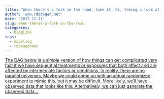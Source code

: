 ```yaml
---
title: "When there's a fork in the road, take it. Or, taking a look at marginal structural models."
author: 'www.rdatagen.net'
date: '2017-12-11'
slug: when-theres-a-fork-in-the-road
categories:
  - bloglink
tags:
  - modeling
  - rdatagennet
---
```


[The DAG below is a simple version of how things can get complicated very fast if we have sequential treatments or exposures that both affect and are affected by intermediate factors or conditions. In reality, there are no parallel universes. Maybe we could come up with an actual randomized experiment to mimic this, but it may be difficult. More likely, we’ll have observed data that looks like this: Alternatively, we can just generate the observed data...<click to read more>](https://www.rdatagen.net/post/when-a-covariate-is-a-confounder-and-a-mediator/)

